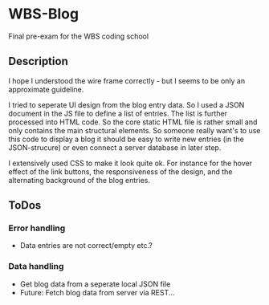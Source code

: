 # WBS-Blog
Final pre-exam for the WBS coding school

## Description
<p>I hope I understood the wire frame correctly - but I seems to be only an approximate guideline.</p>
<p>I tried to seperate UI design from the blog entry data. So I used a JSON document in the JS file to define a list of entries. The list is further processed into HTML code. So the core static HTML file is rather small and only contains the main structural elements. So someone really want's to use this code to display a blog it should be easy to write new entries (in the JSON-strucure) or even connect a server database in later step.</p>
<p>I extensively used CSS to make it look quite ok. For instance for the hover effect of the link buttons, the responsiveness of the design, and the alternating background of the blog entries.</p>


## ToDos
### Error handling
* Data entries are not correct/empty etc.?
### Data handling
* Get blog data from a seperate local JSON file
* Future: Fetch blog data from server via REST...